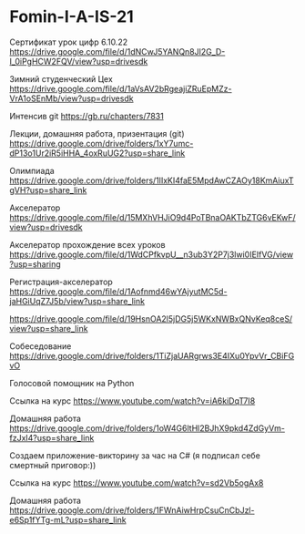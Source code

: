 # Fomin-I-A-IS-21
Сертификат урок цифр 6.10.22
https://drive.google.com/file/d/1dNCwJ5YANQn8Jl2G_D-I_0iPgHCW2FQV/view?usp=drivesdk

Зимний студенческий Цех
https://drive.google.com/file/d/1aVsAV2bRgeajiZRuEpMZz-VrA1oSEnMb/view?usp=drivesdk 

Интенсив git
https://gb.ru/chapters/7831 

Лекции, домашняя работа, призентация (git)
https://drive.google.com/drive/folders/1xY7umc-dP13o1Ur2iR5iHHA_4oxRuUG2?usp=share_link

Олимпиада 
https://drive.google.com/drive/folders/1lIxKI4faE5MpdAwCZAOy18KmAiuxTgVH?usp=share_link

Акселератор
https://drive.google.com/file/d/15MXhVHJiO9d4PoTBnaOAKTbZTG6vEKwF/view?usp=drivesdk

Акселератор прохождение всех уроков 
https://drive.google.com/file/d/1WdCPfkvpU__n3ub3Y2P7j3lwi0IEIfVG/view?usp=sharing

Регистрация-акселератор 
https://drive.google.com/file/d/1Aofnmd46wYAjyutMC5d-jaHGiUqZ7J5b/view?usp=share_link

https://drive.google.com/file/d/19HsnOA2l5jDG5j5WKxNWBxQNvKeq8ceS/view?usp=share_link

Собеседование
https://drive.google.com/drive/folders/1TiZjaUARgrws3E4IXu0YpvVr_CBiFGvO

Голосовой помощник на Python

Ссылка на курс 
https://www.youtube.com/watch?v=iA6kiDqT7I8


Домашняя работа
https://drive.google.com/drive/folders/1oW4G6ltHl2BJhX9pkd4ZdGyVm-fzJxI4?usp=share_link

Создаем приложение-викторину за час на C# (я подписал себе смертный приговор:))

Ссылка на курс 
https://www.youtube.com/watch?v=sd2Vb5ogAx8

Домашняя работа
https://drive.google.com/drive/folders/1FWnAiwHrpCsuCnCbJzl-e6Sp1fYTg-mL?usp=share_link


